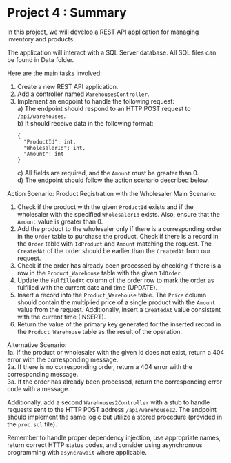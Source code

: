 # Project 4 : Summary

In this project, we will develop a REST API application for managing inventory and products.  
  
The application will interact with a SQL Server database. All SQL files can be found in Data folder.   
  
Here are the main tasks involved:

1. Create a new REST API application.
2. Add a controller named `WarehousesController`.
3. Implement an endpoint to handle the following request:  
   a) The endpoint should respond to an HTTP POST request to `/api/warehouses`.  
   b) It should receive data in the following format:  
   ```
   {
     "ProductId": int,
     "WholesalerId": int,
     "Amount": int
   }
   ```
   c) All fields are required, and the `Amount` must be greater than 0.  
   d) The endpoint should follow the action scenario described below.  

Action Scenario: Product Registration with the Wholesaler
Main Scenario:
1. Check if the product with the given `ProductId` exists and if the wholesaler with the specified `WholesalerId` exists. Also, ensure that the `Amount` value is greater than 0.
2. Add the product to the wholesaler only if there is a corresponding order in the `Order` table to purchase the product. Check if there is a record in the `Order` table with `IdProduct` and `Amount` matching the request. The `CreatedAt` of the order should be earlier than the `CreatedAt` from our request.
3. Check if the order has already been processed by checking if there is a row in the `Product_Warehouse` table with the given `IdOrder`.
4. Update the `FulfilledAt` column of the order row to mark the order as fulfilled with the current date and time (UPDATE).
5. Insert a record into the `Product_Warehouse` table. The `Price` column should contain the multiplied price of a single product with the `Amount` value from the request. Additionally, insert a `CreatedAt` value consistent with the current time (INSERT).
6. Return the value of the primary key generated for the inserted record in the `Product_Warehouse` table as the result of the operation.

Alternative Scenario:  
1a. If the product or wholesaler with the given id does not exist, return a 404 error with the corresponding message.  
2a. If there is no corresponding order, return a 404 error with the corresponding message.  
3a. If the order has already been processed, return the corresponding error code with a message.  

Additionally, add a second `Warehouses2Controller` with a stub to handle requests sent to the HTTP POST address `/api/warehouses2`. The endpoint should implement the same logic but utilize a stored procedure (provided in the `proc.sql` file).

Remember to handle proper dependency injection, use appropriate names, return correct HTTP status codes, and consider using asynchronous programming with `async/await` where applicable.
